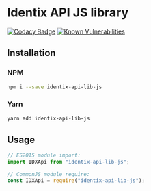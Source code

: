 # Identix API JS library

[![Codacy Badge](https://api.codacy.com/project/badge/Grade/2ca94b81ca2a4bc5a57d5b8afa38d60d)](https://app.codacy.com/app/sunsetninja/identix-api-lib-js?utm_source=github.com&utm_medium=referral&utm_content=identixone/identix-api-lib-js&utm_campaign=Badge_Grade_Dashboard)
[![Known Vulnerabilities](https://snyk.io/test/github/identixone/identix-api-lib-js/badge.svg?targetFile=package.json)](https://snyk.io/test/github/identixone/identix-api-lib-js?targetFile=package.json)

## Installation

### NPM

```bash
npm i --save identix-api-lib-js
```

### Yarn

```bash
yarn add identix-api-lib-js
```

## Usage

```js
// ES2015 module import:
import IDXApi from "identix-api-lib-js";

// CommonJS module require:
const IDXApi = require("identix-api-lib-js");
```
